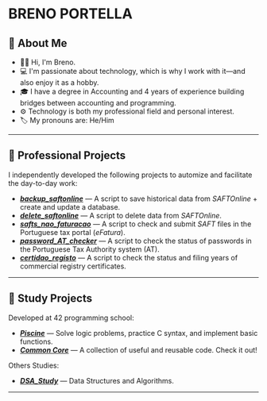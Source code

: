 # BRENO PORTELLA
## 👋 About Me

- 🙋‍♂️ Hi, I'm Breno.
- 💻 I'm passionate about technology, which is why I work with it—and also enjoy it as a hobby.
- 🎓 I have a degree in Accounting and 4 years of experience building bridges between accounting and programming.
- ⚙️ Technology is both my professional field and personal interest.
- 🏷️ My pronouns are: He/Him

---

## 💼 Professional Projects

I independently developed the following projects to automize and facilitate the day-to-day work:

- ***[backup_saftonline](https://github.com/brenoportella/backup_saftonline)*** — A script to save historical data from *SAFTOnline* + create and update a database.
- ***[delete_saftonline](https://github.com/brenoportella/delete_saftonline)*** — A script to delete data from *SAFTOnline*.
- ***[safts_nao_faturacao](https://github.com/brenoportella/safts_nao_faturacao)*** — A script to check and submit *SAFT* files in the Portuguese tax portal (*eFatura*).
- ***[password_AT_checker](https://github.com/brenoportella/password_AT_checker)*** — A script to check the status of passwords in the Portuguese Tax Authority system (AT).
- ***[certidao_registo](https://github.com/brenoportella/certidao_registo)*** — A script to check the status and filing years of commercial registry certificates.

---

## 🧠 Study Projects

Developed at 42 programming school:

- ***[Piscine](https://github.com/brenoportella/my_piscine_42)*** — Solve logic problems, practice C syntax, and implement basic functions.
- ***[Common Core](https://github.com/brenoportella/42commoncore)*** — A collection of useful and reusable code. Check it out!

Others Studies:

- ***[DSA_Study](https://github.com/brenoportella/DSA_Study)*** — Data Structures and Algorithms.

---


<!--
## 🧠 Projetos estudos (Escola 42)

Durante minha jornada na 42, desenvolvi diversos projetos práticos e desafiadores, incluindo:

- **Libft** — Recriação de funções da libc em C
- **Get_next_line** — Leitura linha por linha de arquivos usando buffers
- **Printf** — Implementação própria da função `printf` em C
- **Minishell** — Um shell minimalista com parsing, execução e redirecionamentos
- **Push_swap** — Algoritmo de ordenação com operações limitadas, foco em performance

Esses projetos foram feitos sem frameworks, focando em lógica pura, estrutura de dados e uso avançado de C.

---

## 🚀 Tecnologias e habilidades

- Linguagens: C, JavaScript, TypeScript, Python
- Frameworks: React, Node.js, Express
- Ferramentas: Git, Docker, Postgres, Linux
- Habilidades: Algoritmos, estrutura de dados, programação de baixo nível, versionamento, trabalho em equipe
-->

<!--
**brenoportella/brenoportella** is a ✨ _special_ ✨ repository because its `README.md` (this file) appears on your GitHub profile.

Here are some ideas to get you started:

- 🔭 I’m currently working on ...
- 🌱 I’m currently learning ...
- 👯 I’m looking to collaborate on ...
- 🤔 I’m looking for help with ...
- 💬 Ask me about ...
- 📫 How to reach me: ...
- 😄 Pronouns: ...
- ⚡ Fun fact: ...
-->
